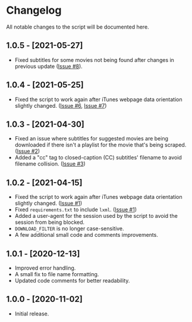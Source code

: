 # Changelog
All notable changes to the script will be documented here.

## 1.0.5 - [2021-05-27]
* Fixed subtitles for some movies not being found after changes in previous update ([Issue #8](https://github.com/MichaelYochpaz/iSubRip/issues/8)).

## 1.0.4 - [2021-05-25]
* Fixed the script to work again after iTunes webpage data orientation slightly changed. ([Issue #6](https://github.com/MichaelYochpaz/iSubRip/issues/6), [Issue #7](https://github.com/MichaelYochpaz/iSubRip/issues/7))

## 1.0.3 - [2021-04-30]
* Fixed an issue where subtitles for suggested movies are being downloaded if there isn't a playlist for the movie that's being scraped. ([Issue #2](https://github.com/MichaelYochpaz/iSubRip/issues/2))
* Added a "cc" tag to closed-caption (CC) subtitles' filename to avoid filename collision. ([Issue #3](https://github.com/MichaelYochpaz/iSubRip/issues/3))

## 1.0.2 - [2021-04-15]
* Fixed the script to work again after iTunes webpage data orientation slightly changed. ([Issue #1](https://github.com/MichaelYochpaz/iSubRip/issues/1))
* Fixed `requirements.txt` to include `lxml`. ([Issue #1](https://github.com/MichaelYochpaz/iSubRip/issues/1))
* Added a user-agent for the session used by the script to avoid the session from being blocked.
* `DOWNLOAD_FILTER` is no longer case-sensitive.
* A few additional small code and comments improvements.

## 1.0.1 - [2020-12-13]
* Improved error handling.
* A small fix to file name formatting.
* Updated code comments for better readability.

## 1.0.0 - [2020-11-02]
* Initial release.
